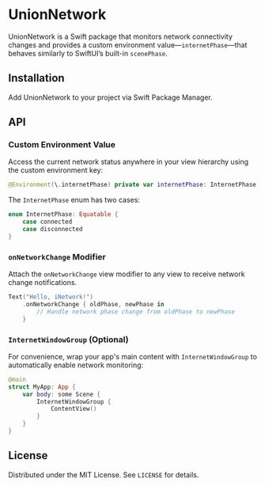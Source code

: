 # UnionNetwork

UnionNetwork is a Swift package that monitors network connectivity changes and provides a custom environment value—`internetPhase`—that behaves similarly to SwiftUI’s built-in `scenePhase`.

## Installation

Add UnionNetwork to your project via Swift Package Manager.

## API

### Custom Environment Value

Access the current network status anywhere in your view hierarchy using the custom environment key:

```swift
@Environment(\.internetPhase) private var internetPhase: InternetPhase
```

The `InternetPhase` enum has two cases:

```swift
enum InternetPhase: Equatable {
    case connected
    case disconnected
}
```

### `onNetworkChange` Modifier

Attach the `onNetworkChange` view modifier to any view to receive network change notifications.

```swift
Text("Hello, iNetwork!")
    .onNetworkChange { oldPhase, newPhase in
        // Handle network phase change from oldPhase to newPhase
    }
```

### `InternetWindowGroup` (Optional)

For convenience, wrap your app's main content with `InternetWindowGroup` to automatically enable network monitoring:

```swift
@main
struct MyApp: App {
    var body: some Scene {
        InternetWindowGroup {
            ContentView()
        }
    }
}
```

## License

Distributed under the MIT License. See `LICENSE` for details.
